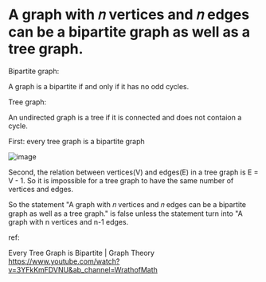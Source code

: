 # A graph with  𝑛 vertices and  𝑛  edges can be a bipartite graph as well as a tree graph.  

Bipartite graph:

A graph is a bipartite if and only if it has no odd cycles.

Tree graph:

An undirected graph is a tree if it is connected and does not contaion a cycle.

First: every tree graph is a bipartite graph

![image](https://user-images.githubusercontent.com/25585589/194710198-26dc0f3b-38d9-4455-8686-801ffa06ca16.png)

Second, the relation between vertices(V) and edges(E) in a tree graph is E = V - 1. So it is impossible for a tree graph to have the same number of vertices and edges.

So the statement "A graph with  𝑛 vertices and  𝑛  edges can be a bipartite graph as well as a tree graph." is false unless the statement turn into "A graph with n vertices and n-1 edges.

ref:

Every Tree Graph is Bipartite | Graph Theory
https://www.youtube.com/watch?v=3YFkKmFDVNU&ab_channel=WrathofMath
